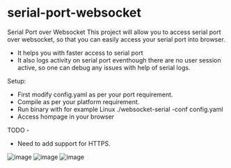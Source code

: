 # serial-port-websocket
Serial Port over Websocket
This project will allow you to access serial port over websocket, so that you can easily access your serial port into browser.
- It helps you with faster access to serial port
- It also logs activity on serial port eventhough there are no user session active, so one can debug any issues with help of serial logs.

Setup:
- First modify config.yaml as per your port requirement.
- Compile as per your platform requirement.
- Run binary with for example Linux ./websocket-serial -conf config.yaml
- Access hompage in your browser

TODO -
 - Need to add support for HTTPS.

![image](https://user-images.githubusercontent.com/45988670/119341124-0be93c00-bcb1-11eb-81d7-11ce474022d4.png)
![image](https://user-images.githubusercontent.com/45988670/118764968-fd0d1e80-b897-11eb-9b87-c990a3804feb.png)
![image](https://user-images.githubusercontent.com/45988670/118765115-3a71ac00-b898-11eb-80ec-8643aa830ea6.png)
